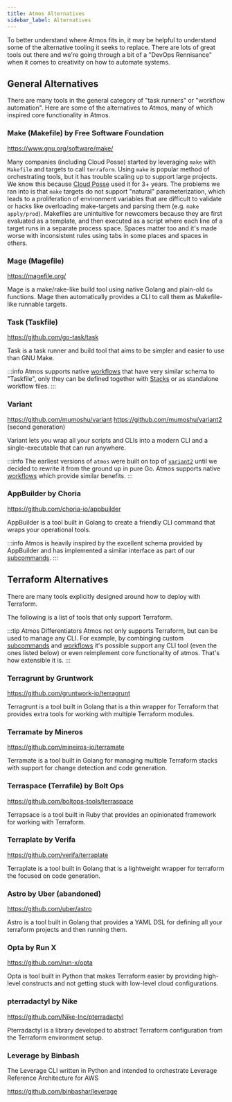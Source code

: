 ```yaml
---
title: Atmos Alternatives
sidebar_label: Alternatives
---
```


To better understand where Atmos fits in, it may be helpful to understand some of the alternative tooling it seeks to replace. There are lots of great tools out there and we're going through a bit of a "DevOps Rennisance" when it comes to creativity on how to automate systems.


## General Alternatives

There are many tools in the general category of "task runners" or "workflow automation". Here are some of the alternatives to Atmos, many of which inspired core functionality in Atmos.

### Make (Makefile) by Free Software Foundation

https://www.gnu.org/software/make/

Many companies (including Cloud Posse) started by leveraging `make` with `Makefile` and targets to call `terraform`. Using `make` is popular method of orchestrating tools, but it has trouble scaling up to support large projects. We know this because [Cloud Posse](https://cloudposse.com/) used it for 3+ years. The problems we ran into is that `make` targets do not support "natural" parameterization, which leads to a proliferation of environment variables that are difficult to validate or hacks like overloading make-targets and parsing them (e.g. `make apply/prod`). Makefiles are unintuitive for newcomers because they are first evaluated as a template, and then executed as a script where each line of a target runs in a separate process space. Spaces matter too and it's made worse with inconsistent rules using tabs in some places and spaces in others.

### Mage (Magefile)

https://magefile.org/

Mage is a make/rake-like build tool using native Golang and plain-old `Go` functions. Mage then automatically provides a CLI to call them as Makefile-like runnable targets.

### Task (Taskfile)

https://github.com/go-task/task

Task is a task runner and build tool that aims to be simpler and easier to use than GNU Make.

:::info
Atmos supports native [workflows](/core-concepts/workflows) that have very similar schema to "Taskfile", only they can be defined together with [Stacks](/core-concepts/stacks) or as standalone workflow files.
:::



### Variant

https://github.com/mumoshu/variant
https://github.com/mumoshu/variant2 (second generation)

Variant lets you wrap all your scripts and CLIs into a modern CLI and a single-executable that can run anywhere.

:::info
The earliest versions of `atmos` were built on top of [`variant2`](https://github.com/mumoshu/variant2) until we decided to rewrite it from the ground up in pure Go. Atmos supports native [workflows](/core-concepts/workflows) which provide similar benefits.
:::

### AppBuilder by Choria

https://github.com/choria-io/appbuilder


AppBuilder is a tool built in Golang to create a friendly CLI command that wraps your operational tools.

:::info
Atmos is heavily inspired by the excellent schema provided by AppBuilder and has implemented a similar interface as part of our [subcommands](/core-concepts/subcommands).
:::


## Terraform Alternatives

There are many tools explicitly designed around how to deploy with Terraform.  

The following is a list of tools that only support Terraform.

:::tip Atmos Differentiators
Atmos not only supports Terraform, but can be used to manage any CLI. For example, by combinging custom [subcommands](/core-concepts/subcommands) and [workflows](/core-concepts/workflows) it's possible support any CLI tool (even the ones listed below) or even reimplement core functionality of atmos. That's how extensible it is.
:::

### Terragrunt by Gruntwork

https://github.com/gruntwork-io/terragrunt

Terragrunt is a tool built in Golang that is a thin wrapper for Terraform that provides extra tools for working with multiple Terraform modules.


### Terramate by Mineros

https://github.com/mineiros-io/terramate

Terramate is a tool built in Golang for managing multiple Terraform stacks with support for change detection and code generation.


### Terraspace (Terrafile) by Bolt Ops

https://github.com/boltops-tools/terraspace

Terrapsace is a tool built in Ruby that provides an opinionated framework for working with Terraform.

### Terraplate by Verifa

https://github.com/verifa/terraplate

Terraplate is a tool built in Golang that is a lightweight wrapper for terraform the focused on code generation.

### Astro by Uber (abandoned)

https://github.com/uber/astro

Astro is a tool built in Golang that provides a YAML DSL for defining all your terraform projects and then running them.

### Opta by Run X

https://github.com/run-x/opta

Opta is tool built in Python that makes Terraform easier by providing high-level constructs and not getting stuck with low-level cloud configurations.

### pterradactyl by Nike

https://github.com/Nike-Inc/pterradactyl

Pterradactyl is a library developed to abstract Terraform configuration from the Terraform environment setup.


### Leverage by Binbash

The Leverage CLI written in Python and intended to orchestrate Leverage Reference Architecture for AWS

https://github.com/binbashar/leverage

  

